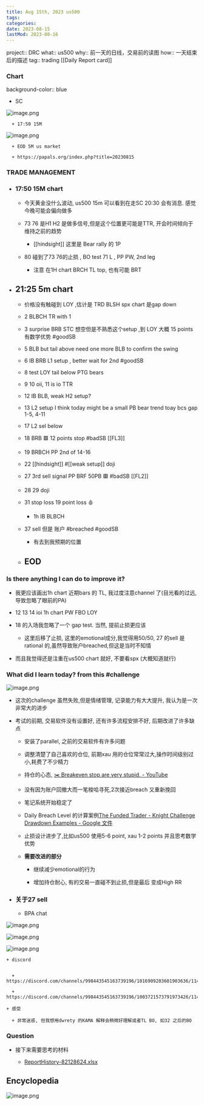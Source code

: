 ```yaml
---
title: Aug 15th, 2023 us500
tags:
categories:
date: 2023-08-15
lastMod: 2023-08-16
---
```

project:: DRC
what:: us500
why:: 前一天的日线，交易前的读图
how:: 一天结束后的描述
tag:: trading
[[Daily Report card]]





### Chart
background-color:: blue

  + SC

![image.png](/assets/image_1692093015525_0.png)

      + 17:50 15M

![image.png](/assets/image_1692156126679_0.png)

      + EOD 5M us market

      + https://papals.org/index.php?title=20230815

### **TRADE MANAGEMENT**

  + ### 17:50 15M chart

    + 今天黄金没什么波动, us500 15m 可以看到在走SC
20:30 会有消息. 感觉今晚可能会偏向做多

    + 73 76 是H1 H2 是做多信号,但是这个位置更可能是TTR, 开会时间倾向于 维持之前的趋势

      + [[hindsight]] 这里是 Bear rally 的 1P

    + 80 碰到了73 76的止损 , BO test 71 L , PP PW, 2nd leg

      + 注意 在1H chart BRCH TL top, 也有可能 BRT

  + ## 21:25 5m chart

    + 价格没有触碰到 LOY ,估计是 TRD BLSH
spx chart 是gap down

    + 2 BLBCH TR with 1

    + 3 surprise BRB STC  想空但是不熟悉这个setup ,到 LOY 大概 15 points 有数学优势 #goodSB

    + 5 BLB but tail above need one more BLB to confirm the swing

    + 6 IB BRB L1 setup , better wait for 2nd #goodSB

    + 8 test LOY tail below PTG bears

    + 9 10 oii, 11 is io TTR

    + 12 IB BLB, weak H2 setup?

    + 13 L2 setup I  think today might  be a small PB bear trend toay bcs gap  1-5, 4-11

    + 17 L2 sel below

    + 18 BRB 🟥 12 points stop #badSB [[FL3]]

    + 19  BRBCH PP 2nd of 14-16

    + 22 [[hindsight]] #[[weak setup]] doji

    + 27 3rd sell signal PP BRF 50PB 🟥 #badSB [[FL2]]

    + 28 29 doji

    + 31 stop loss 19 point loss 🩸

      + 1h IB BLBCH

    + 37 sell 但是 账户 #breached #goodSB

      + 有去到我预期的位置

    + ## EOD

### **Is there anything I can do to improve it?**

  + 我更应该画出1h chart 近期bars 的 TL, 我过度注意channel 了(目光看的过远,导致忽略了眼前的PA)

  + 12 13 14 ioi 1h chart PW FBO LOY

  + 18 的入场我忽略了一个 gap test. 当然, 提前止损更应该

    + 这里后移了止损, 这里的emotional成分,我觉得用50/50, 27 的sell 是 rational 的,虽然导致账户breached,但这是当时不知情

  + 而且我觉得还是注重在us500 chart 就好, 不要看spx (大概知道就行)

### **What did I learn today?** from this #challenge

![image.png](/assets/image_1692121499501_0.png)

  + 这次的challenge 虽然失败,但是情绪管理, 记录能力有大大提升, 我认为是一次非常大的进步

  + 考试的前期, 交易软件没有设置好, 还有许多流程安排不好, 后期改进了许多缺点

    + 安装了parallel, 之前的交易软件有许多问题

    + 调整清楚了自己喜欢的仓位, 前期xau 用的仓位常常过大,操作时间级别过小,耗费了不少精力

    + 持仓的心态, [✂️ Breakeven stop are very stupid. - YouTube](https://youtube.com/clip/UgkxxUGmABszU6dIf6hLFVEzJ_os_4Rn_zKI)


    + 没有因为账户回撤大而一笔梭哈寻死,2次接近breach 又重新挽回

    + 笔记系统开始稳定了

    + Daily Breach Level 的计算案例[The Funded Trader - Knight Challenge Drawdown Examples - Google 文件](https://docs.google.com/document/d/1cP7OSICLVcn4u_foEp1JWxrE5xjX7Cp0FN3kO3PJKmc/edit)

    + 止损设计进步了,比如us500 使用5-6 point, xau 1-2 points 并且思考数学优势

    + **需要改进的部分**

      + 继续减少emotional的行为

      + 增加持仓耐心, 有的交易一直碰不到止损,但是最后 变成High RR

  + ### 关于27 sell

    + BPA chat


![image.png](/assets/image_1692190648199_0.png)

![image.png](/assets/image_1692190799587_0.png)

![image.png](/assets/image_1692191089034_0.png)

    + discord


      + https://discord.com/channels/998443545163739196/1016909203601903636/1141335062193918024

      + https://discord.com/channels/998443545163739196/1003721573791973426/1141036361672036503

    + 感受

      + 非常迷惑, 但我想用dwrety 的KAMA 解释会稍微好理解或者TL BO, 如32 之后的BO

### **Question**

  + 接下来需要思考的材料

    + [ReportHistory-82128624.xlsx](../assets/ReportHistory-82128624_1692155764141_0.xlsx)



## Encyclopedia

![image.png](/assets/image_1692164131412_0.png)


